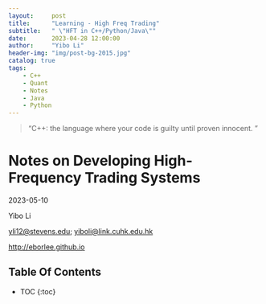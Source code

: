 ```yaml
---
layout:     post
title:      "Learning - High Freq Trading"
subtitle:   " \"HFT in C++/Python/Java\""
date:       2023-04-28 12:00:00
author:     "Yibo Li"
header-img: "img/post-bg-2015.jpg"
catalog: true
tags:
    - C++
    - Quant
    - Notes
    - Java
    - Python
---
```


> “C++: the language where your code is guilty until proven innocent. ”


# Notes on Developing High-Frequency Trading Systems

2023-05-10

Yibo Li

yli12@stevens.edu; yiboli@link.cuhk.edu.hk

http://eborlee.github.io

## Table Of Contents


* TOC
{:toc}


